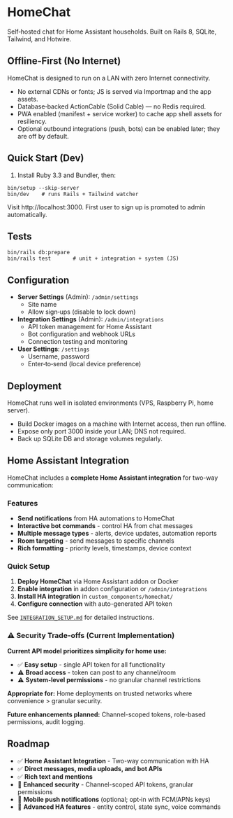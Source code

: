 # HomeChat

Self‑hosted chat for Home Assistant households. Built on Rails 8, SQLite, Tailwind, and Hotwire.

## Offline‑First (No Internet)

HomeChat is designed to run on a LAN with zero Internet connectivity.

- No external CDNs or fonts; JS is served via Importmap and the app assets.
- Database‑backed ActionCable (Solid Cable) — no Redis required.
- PWA enabled (manifest + service worker) to cache app shell assets for resiliency.
- Optional outbound integrations (push, bots) can be enabled later; they are off by default.

## Quick Start (Dev)

1) Install Ruby 3.3 and Bundler, then:

```
bin/setup --skip-server
bin/dev    # runs Rails + Tailwind watcher
```

Visit http://localhost:3000. First user to sign up is promoted to admin automatically.

## Tests

```
bin/rails db:prepare
bin/rails test       # unit + integration + system (JS)
```

## Configuration

- **Server Settings** (Admin): `/admin/settings`
  - Site name
  - Allow sign‑ups (disable to lock down)
- **Integration Settings** (Admin): `/admin/integrations`
  - API token management for Home Assistant
  - Bot configuration and webhook URLs
  - Connection testing and monitoring
- **User Settings**: `/settings`
  - Username, password
  - Enter‑to‑send (local device preference)

## Deployment

HomeChat runs well in isolated environments (VPS, Raspberry Pi, home server).

- Build Docker images on a machine with Internet access, then run offline.
- Expose only port 3000 inside your LAN; DNS not required.
- Back up SQLite DB and storage volumes regularly.

## Home Assistant Integration

HomeChat includes a **complete Home Assistant integration** for two-way communication:

### Features
- **Send notifications** from HA automations to HomeChat
- **Interactive bot commands** - control HA from chat messages
- **Multiple message types** - alerts, device updates, automation reports
- **Room targeting** - send messages to specific channels
- **Rich formatting** - priority levels, timestamps, device context

### Quick Setup
1. **Deploy HomeChat** via Home Assistant addon or Docker
2. **Enable integration** in addon configuration or `/admin/integrations`
3. **Install HA integration** in `custom_components/homechat/`
4. **Configure connection** with auto-generated API token

See [`INTEGRATION_SETUP.md`](../INTEGRATION_SETUP.md) for detailed instructions.

### ⚠️ Security Trade-offs (Current Implementation)

**Current API model prioritizes simplicity for home use:**
- ✅ **Easy setup** - single API token for all functionality
- ⚠️ **Broad access** - token can post to any channel/room
- ⚠️ **System-level permissions** - no granular channel restrictions

**Appropriate for:** Home deployments on trusted networks where convenience > granular security.

**Future enhancements planned:** Channel-scoped tokens, role-based permissions, audit logging.

## Roadmap

- ✅ **Home Assistant Integration** - Two-way communication with HA
- ✅ **Direct messages, media uploads, and bot APIs**  
- ✅ **Rich text and mentions**
- 🔄 **Enhanced security** - Channel-scoped API tokens, granular permissions
- 📅 **Mobile push notifications** (optional; opt‑in with FCM/APNs keys)
- 📅 **Advanced HA features** - entity control, state sync, voice commands
